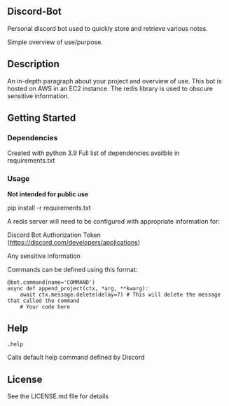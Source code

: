 ## Discord-Bot
Personal discord bot used to quickly store and retrieve various notes. 

Simple overview of use/purpose.

## Description

An in-depth paragraph about your project and overview of use.
This bot is hosted on AWS in an EC2 instance. The redis library is used to obscure sensitive information. 

## Getting Started

### Dependencies
Created with python 3.9
Full list of dependencies availble in requirements.txt


### Usage
**Not intended for public use**

pip install -r requirements.txt

A redis server will need to be configured with appropriate information for: 

Discord Bot Authorization Token (https://discord.com/developers/applications)

Any sensitive information

Commands can be defined using this format:
```
@bot.command(name='COMMAND')
async def append_project(ctx, *arg, **kwarg):
    await ctx.message.delete(delay=7) # This will delete the message that called the command
    # Your code here
```

## Help

```
.help
```
Calls default help command defined by Discord

## License
See the LICENSE.md file for details
